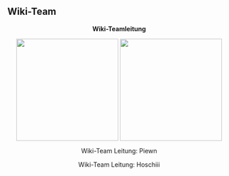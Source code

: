 ## Wiki-Team

<center>  

**Wiki-Teamleitung**


 <img align="center" width="230" eight="90" src="../../../assets/image/Wiki Team/piewn skin.png"> <img align="center" width="230" eight="90" src="../../../assets/image/Wiki Team/Hoschiii-skin.png">  <left> <p class="caption">Wiki-Team Leitung: Piewn </p> </left> <right> <p class="caption">Wiki-Team Leitung: Hoschiii </p> </right>




